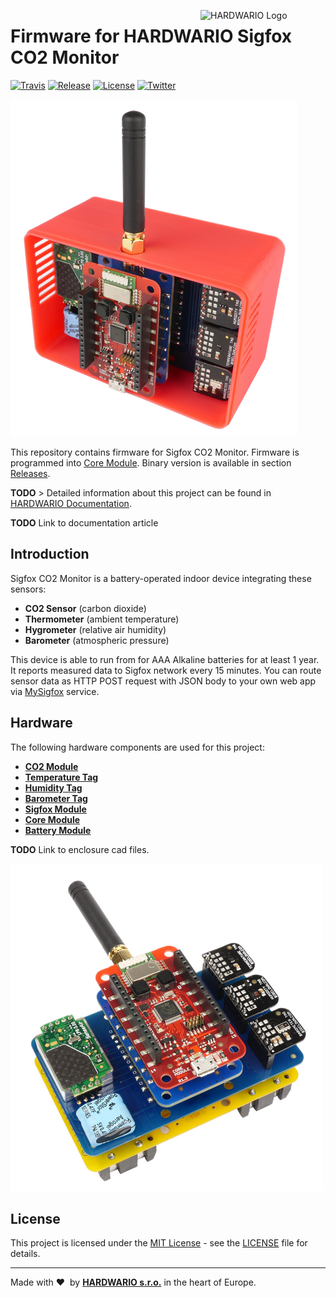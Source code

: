 <a href="https://www.hardwario.com/"><img src="https://www.hardwario.com/ci/assets/hw-logo.svg" width="200" alt="HARDWARIO Logo" align="right"></a>

# Firmware for HARDWARIO Sigfox CO2 Monitor

[![Travis](https://img.shields.io/travis/bigclownlabs/bcf-sigfox-co2-monitor/master.svg)](https://travis-ci.org/bigclownlabs/bcf-sigfox-co2-monitor)
[![Release](https://img.shields.io/github/release/bigclownlabs/bcf-sigfox-co2-monitor.svg)](https://github.com/bigclownlabs/bcf-sigfox-co2-monitor/releases)
[![License](https://img.shields.io/github/license/bigclownlabs/bcf-sigfox-co2-monitor.svg)](https://github.com/bigclownlabs/bcf-sigfox-co2-monitor/blob/master/LICENSE)
[![Twitter](https://img.shields.io/twitter/follow/hardwario_en.svg?style=social&label=Follow)](https://twitter.com/hardwario_en)

![sigfox-CO2-monitor-with-enclosure](images/sf-co2-enclosure.png)

This repository contains firmware for Sigfox CO2 Monitor.
Firmware is programmed into [Core Module](https://shop.bigclown.com/core-module).
Binary version is available in section [Releases](https://github.com/bigclownlabs/bcf-kit-sigfox-co2-monitor/releases).

**TODO** > Detailed information about this project can be found in [HARDWARIO Documentation](https://doc.bigclown.com).

**TODO** Link to documentation article

## Introduction

Sigfox CO2 Monitor is a battery-operated indoor device integrating these sensors:

* **CO2 Sensor** (carbon dioxide)
* **Thermometer** (ambient temperature)
* **Hygrometer** (relative air humidity)
* **Barometer** (atmospheric pressure)

This device is able to run from for AAA Alkaline batteries for at least 1 year.
It reports measured data to Sigfox network every 15 minutes.
You can route sensor data as HTTP POST request with JSON body to your own web app via [MySigfox](https://www.mysigfox.com) service.

## Hardware

The following hardware components are used for this project:

* **[CO2 Module](https://shop.bigclown.com/co2-module)**
* **[Temperature Tag](https://shop.bigclown.com/temperature-tag)**
* **[Humidity Tag](https://shop.bigclown.com/humidity-tag)**
* **[Barometer Tag](https://shop.bigclown.com/barometer-tag)**
* **[Sigfox Module](https://shop.bigclown.com/sigfox-module)**
* **[Core Module](https://shop.bigclown.com/core-module)**
* **[Battery Module](https://shop.bigclown.com/battery-module)**

**TODO** Link to enclosure cad files.

![sigfox-CO2-monitor](images/sf-co2.png)

## License

This project is licensed under the [MIT License](https://opensource.org/licenses/MIT/) - see the [LICENSE](LICENSE) file for details.

---

Made with &#x2764;&nbsp; by [**HARDWARIO s.r.o.**](https://www.hardwario.com/) in the heart of Europe.
